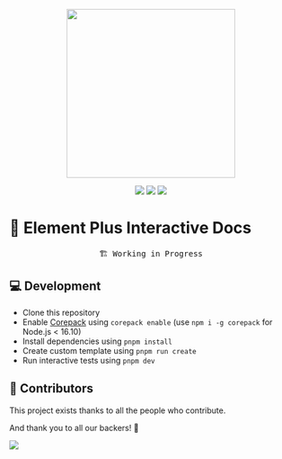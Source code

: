 <p align="center">
  <img width="300px" src="https://user-images.githubusercontent.com/10731096/95823103-9ce15780-0d5f-11eb-8010-1bd1b5910d4f.png">
</p>


<p align="center">
    <a href="https://github.com/element-plus/element-plus-interactive-docs/stargazers"><img src="https://img.shields.io/github/stars/element-plus/element-plus-interactive-docs?colorA=363a4f&colorB=b7bdf8&style=for-the-badge"></a>
    <a href="https://github.com/element-plus/element-plus-interactive-docs/issues"><img src="https://img.shields.io/github/issues/element-plus/element-plus-interactive-docs?colorA=363a4f&colorB=f5a97f&style=for-the-badge"></a>
    <a href="https://github.com/element-plus/element-plus-interactive-docs/contributors"><img src="https://img.shields.io/github/contributors/element-plus/element-plus-interactive-docs?colorA=363a4f&colorB=a6da95&style=for-the-badge"></a>
</p>

# 🎉 Element Plus Interactive Docs
<pre align="center">
🏗 Working in Progress
</pre>

## 💻 Development

- Clone this repository
- Enable [Corepack](https://github.com/nodejs/corepack) using `corepack enable` (use `npm i -g corepack` for Node.js < 16.10)
- Install dependencies using `pnpm install`
- Create custom template using `pnpm run create`
- Run interactive tests using `pnpm dev`

## 💝 Contributors

This project exists thanks to all the people who contribute.

And thank you to all our backers! 🙏

<a href="https://github.com/element-plus/element-plus-interactive-docs/graphs/contributors">
  <img src="https://contrib.rocks/image?repo=element-plus/element-plus-interactive-docs" />
</a>
